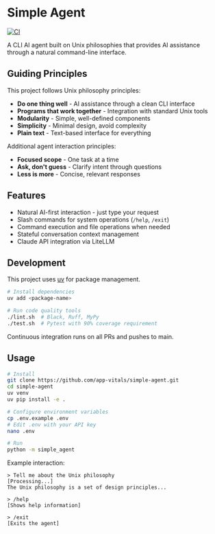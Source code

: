 # Simple Agent

[![CI](https://github.com/app-vitals/simple-agent/actions/workflows/ci.yml/badge.svg)](https://github.com/app-vitals/simple-agent/actions/workflows/ci.yml)

A CLI AI agent built on Unix philosophies that provides AI assistance through a natural command-line interface.

## Guiding Principles

This project follows Unix philosophy principles:

- **Do one thing well** - AI assistance through a clean CLI interface
- **Programs that work together** - Integration with standard Unix tools
- **Modularity** - Simple, well-defined components
- **Simplicity** - Minimal design, avoid complexity
- **Plain text** - Text-based interface for everything

Additional agent interaction principles:
- **Focused scope** - One task at a time
- **Ask, don't guess** - Clarify intent through questions
- **Less is more** - Concise, relevant responses

## Features

- Natural AI-first interaction - just type your request
- Slash commands for system operations (`/help`, `/exit`)
- Command execution and file operations when needed
- Stateful conversation context management
- Claude API integration via LiteLLM

## Development

This project uses [uv](https://github.com/astral-sh/uv) for package management.

```bash
# Install dependencies
uv add <package-name>

# Run code quality tools
./lint.sh  # Black, Ruff, MyPy
./test.sh  # Pytest with 90% coverage requirement
```

Continuous integration runs on all PRs and pushes to main.

## Usage

```bash
# Install
git clone https://github.com/app-vitals/simple-agent.git
cd simple-agent
uv venv
uv pip install -e .

# Configure environment variables
cp .env.example .env
# Edit .env with your API key
nano .env

# Run
python -m simple_agent
```

Example interaction:
```
> Tell me about the Unix philosophy
[Processing...]
The Unix philosophy is a set of design principles...

> /help
[Shows help information]

> /exit
[Exits the agent]
```
